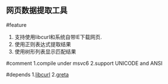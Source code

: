 ## 网页数据提取工具
#feature
1. 支持使用libcurl和系统自带IE下载网页.
2. 使用正则表达式提取结果
3. 使用树形列表显示匹配结果

#comment
1.compile under msvc6
2.support UNICODE and ANSI

#depends
1.[libcurl](http://curl.haxx.se/libcurl/)
2.[greta](http://research.microsoft.com/en-us/downloads/bd99f343-4ff4-4041-8293-34c054efe749/default.aspx)